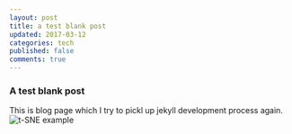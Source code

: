 ```yaml
---
layout: post
title: a test blank post
updated: 2017-03-12
categories: tech
published: false
comments: true
---
```



### A test blank post

This is blog page which I try to pickl up jekyll development process again.
![t-SNE example](https://opendatascience.com/wp-content/uploads/2017/02/image06.png "t-SNE example")
